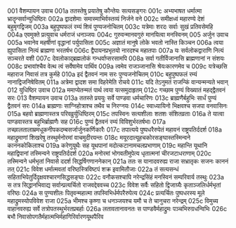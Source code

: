001	वैशम्पायन उवाच
001a	ततस्तेषु प्रयातेषु कौन्तेयः सत्यसङ्गरः
001c	अभ्यभाषत धर्मात्मा भ्रातॄन्सर्वान्युधिष्ठिरः
002a	द्वादशेमाः समास्माभिर्वस्तव्यं निर्जने वने
002c	समीक्षध्वं महारण्ये देशं बहुमृगद्विजम्
003a	बहुपुष्पफलं रम्यं शिवं पुण्यजनोचितम्
003c	यत्रेमाः शरदः सर्वाः सुखं प्रतिवसेमहि
004a	एवमुक्ते प्रत्युवाच धर्मराजं धनञ्जयः
004c	गुरुवन्मानवगुरुं मानयित्वा मनस्विनम्
005	अर्जुन उवाच
005a	भवानेव महर्षीणां वृद्धानां पर्युपासिता
005c	अज्ञातं मानुषे लोके भवतो नास्ति किञ्चन
006a	त्वया ह्युपासिता नित्यं ब्राह्मणा भरतर्षभ
006c	द्वैपायनप्रभृतयो नारदश्च महातपाः
007a	यः सर्वलोकद्वाराणि नित्यं सञ्चरते वशी
007c	देवलोकाद्ब्रह्मलोकं गन्धर्वाप्सरसामपि
008a	सर्वा गतीर्विजानासि ब्राह्मणानां न संशयः
008c	प्रभावांश्चैव वेत्थ त्वं सर्वेषामेव पार्थिव
009a	त्वमेव राजञ्जानासि श्रेयःकारणमेव च
009c	यत्रेच्छसि महाराज निवासं तत्र कुर्महे
010a	इदं द्वैतवनं नाम सरः पुण्यजनोचितम्
010c	बहुपुष्पफलं रम्यं नानाद्विजनिषेवितम्
011a	अत्रेमा द्वादश समा विहरेमेति रोचये
011c	यदि तेऽनुमतं राजन्किं वान्यन्मन्यते भवान्
012	युधिष्ठिर उवाच
012a	ममाप्येतन्मतं पार्थ त्वया यत्समुदाहृतम्
012c	गच्छाम पुण्यं विख्यातं महद्द्वैतवनं सरः
013	वैशम्पायन उवाच
013a	ततस्ते प्रययुः सर्वे पाण्डवा धर्मचारिणः
013c	ब्राह्मणैर्बहुभिः सार्धं पुण्यं द्वैतवनं सरः
014a	ब्राह्मणाः साग्निहोत्राश्च तथैव च निरग्नयः
014c	स्वाध्यायिनो भिक्षवश्च सजपा वनवासिनः
015a	बहवो ब्राह्मणास्तत्र परिवव्रुर्युधिष्ठिरम्
015c	तपस्विनः सत्यशीलाः शतशः संशितव्रताः
016a	ते यात्वा पाण्डवास्तत्र बहुभिर्ब्राह्मणैः सह
016c	पुण्यं द्वैतवनं रम्यं विविशुर्भरतर्षभाः
017a	तच्छालतालाम्रमधूकनीपकदम्बसर्जार्जुनकर्णिकारैः
017c	तपात्यये पुष्पधरैरुपेतं महावनं राष्ट्रपतिर्ददर्श
018a	महाद्रुमाणां शिखरेषु तस्थुर्मनोरमां वाचमुदीरयन्तः
018c	मयूरदात्यूहचकोरसङ्घास्तस्मिन्वने काननकोकिलाश्च
019a	करेणुयूथैः सह यूथपानां मदोत्कटानामचलप्रभाणाम्
019c	महान्ति यूथानि महाद्विपानां तस्मिन्वने राष्ट्रपतिर्ददर्श
020a	मनोरमां भोगवतीमुपेत्य धृतात्मनां चीरजटाधराणाम्
020c	तस्मिन्वने धर्मभृतां निवासे ददर्श सिद्धर्षिगणाननेकान्
021a	ततः स यानादवरुह्य राजा सभ्रातृकः सजनः काननं तत्
021c	विवेश धर्मात्मवतां वरिष्ठस्त्रिविष्टपं शक्र इवामितौजाः
022a	तं सत्यसन्धं सहिताभिपेतुर्दिदृक्षवश्चारणसिद्धसङ्घाः
022c	वनौकसश्चापि नरेन्द्रसिंहं मनस्विनं सम्परिवार्य तस्थुः
023a	स तत्र सिद्धानभिवाद्य सर्वान्प्रत्यर्चितो राजवद्देववच्च
023c	विवेश सर्वैः सहितो द्विजाग्र्यैः कृताञ्जलिर्धर्मभृतां वरिष्ठः
024a	स पुण्यशीलः पितृवन्महात्मा तपस्विभिर्धर्मपरैरुपेत्य
024c	प्रत्यर्चितः पुष्पधरस्य मूले महाद्रुमस्योपविवेश राजा
025a	भीमश्च कृष्णा च धनञ्जयश्च यमौ च ते चानुचरा नरेन्द्रम्
025c	विमुच्य वाहानवरुह्य सर्वे तत्रोपतस्थुर्भरतप्रबर्हाः
026a	लतावतानावनतः स पाण्डवैर्महाद्रुमः पञ्चभिरुग्रधन्विभिः
026c	बभौ निवासोपगतैर्महात्मभिर्महागिरिर्वारणयूथपैरिव
